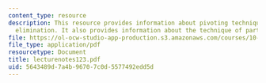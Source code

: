 ```yaml
---
content_type: resource
description: This resource provides information about pivoting techniques in Gaussian
  elimination. It also provides information about the technique of partial pivoting.
file: https://ol-ocw-studio-app-production.s3.amazonaws.com/courses/10-34-numerical-methods-applied-to-chemical-engineering-fall-2005/5643489d7a4b96707c0d5577492edd5d_lecturenotes123.pdf
file_type: application/pdf
resourcetype: Document
title: lecturenotes123.pdf
uid: 5643489d-7a4b-9670-7c0d-5577492edd5d
---
```

